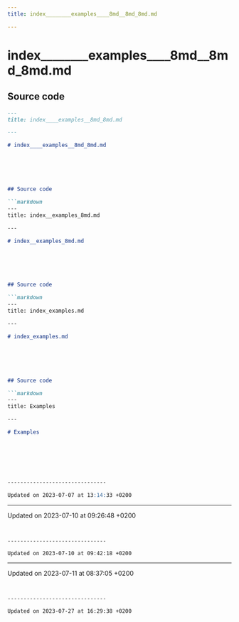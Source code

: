 ```yaml
---
title: index________examples____8md__8md_8md.md

---
```


# index________examples____8md__8md_8md.md






## Source code

```markdown
---
title: index____examples__8md_8md.md

---

# index____examples__8md_8md.md






## Source code

```markdown
---
title: index__examples_8md.md

---

# index__examples_8md.md






## Source code

```markdown
---
title: index_examples.md

---

# index_examples.md






## Source code

```markdown
---
title: Examples

---

# Examples







-------------------------------

Updated on 2023-07-07 at 13:14:33 +0200
```


-------------------------------

Updated on 2023-07-10 at 09:26:48 +0200
```


-------------------------------

Updated on 2023-07-10 at 09:42:18 +0200
```


-------------------------------

Updated on 2023-07-11 at 08:37:05 +0200
```


-------------------------------

Updated on 2023-07-27 at 16:29:38 +0200
